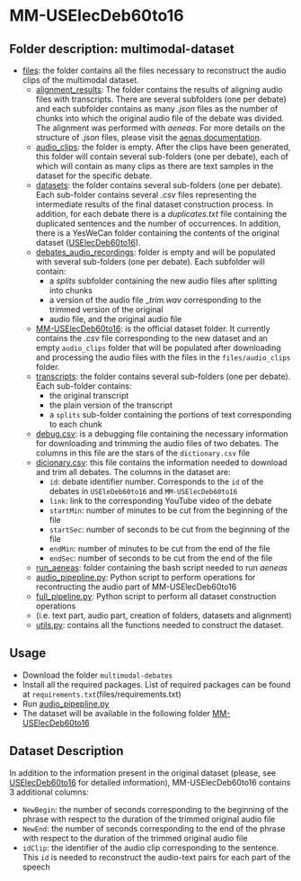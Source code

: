 # MM-USElecDeb60to16 

## Folder description: multimodal-dataset

- [files](files): the folder contains all the files necessary to reconstruct the audio clips of the multimodal dataset.
  - [alignment_results](files/alignment_results): The folder contains the results of aligning audio files with 
    transcripts. There are several subfolders (one per debate) and each subfolder contains as many _.json_ files as the
    number of chunks into which the original audio file of the debate was divided. The alignment was performed with 
    _aeneas_. For more details on the structure of _.json_ files, please visit the 
    [aenas documentation](https://www.readbeyond.it/aeneas/docs/).
  - [audio_clips](files/audio_clips): the folder is empty. After the clips have been generated, this folder will contain
    several sub-folders (one per debate), each of which will contain as many clips as there are text samples in the 
    dataset for the specific debate.
  - [datasets](files/datasets): the folder contains several sub-folders (one per debate). Each sub-folder contains 
    several _.csv_ files representing the intermediate results of the final dataset construction process. In addition, 
    for each debate there is a _duplicates.txt_ file containing the duplicated sentences and the number of occurrences.
    In addition, there is a YesWeCan folder containing the contents of the original dataset
    ([USElecDeb60to16](https://github.com/ElecDeb60To16/Dataset)). 
  - [debates_audio_recordings](files/debates_audio_recordings): folder is empty and will be populated with several 
    sub-folders (one per debate). Each subfolder will contain:
    - a _splits_ subfolder containing the new audio files after 
      splitting into chunks
    - a version of the audio file __trim.wav_ corresponding to the trimmed version of the original 
    - audio file, and the original audio file
  - [MM-USElecDeb60to16](files/MM-USElecDeb60to16): is the official dataset folder. It currently contains the _.csv_ 
    file corresponding to the new dataset and an empty `audio_clips` folder that will be populated after downloading 
    and processing the audio files with the files in the `files/audio_clips` folder. 
  - [transcripts](files/transcripts): the folder contains several sub-folders (one per debate). Each sub-folder contains: 
    - the original transcript
    - the plain version of the transcript 
    - a `splits` sub-folder containing the portions of text corresponding to each chunk
  - [debug.csv](files/debug.csv): is a debugging file containing the necessary information for downloading and trimming 
    the audio files of two debates. The columns in this file are the stars of the `dictionary.csv` file
  - [dicionary.csv](files/dictionary.csv): this file contains the information needed to download and trim all debates. 
    The columns in the dataset are: 
    - `id`: debate identifier number. Corresponds to the `id` of the debates in `USEleDeb60to16` and `MM-USElecDeb60to16`
    - `link`: link to the corresponding YouTube video of the debate 
    - `startMin`: number of minutes to be cut from the beginning of the file 
    - `startSec`: number of seconds to be cut from the beginning of the file 
    - `endMin`: number of minutes to be cut from the end of the file 
    - `endSec`: number of seconds to be cut from the end of the file 
  - [run_aeneas](files/run_aeneas): folder containing the bash script needed to run _aeneas_
  - [audio_pipepline.py](files/audio_pipeline.py): Python script to perform operations for recontructing the audio 
    part of MM-USElecDeb60to16 
  - [full_pipeline.py](files/full_pipeline.py): Python script to perform all dataset construction operations 
  - (i.e. text part, audio part, creation of folders, datasets and alignment) 
  - [utils.py](files/utils.py): contains all the functions needed to construct the dataset.

## Usage
- Download the folder `multimodal-debates`
- Install all the required packages. List of required packages can be found at `requirements.txt`(files/requirements.txt)
- Run [audio_pipepline.py](files/audio_pipeline.py)
- The dataset will be available in the following folder [MM-USElecDeb60to16](files/MM-USElecDeb60to16)

## Dataset Description
In addition to the information present in the original dataset (please, see 
[USElecDeb60to16](https://github.com/ElecDeb60To16/Dataset) for detailed information), MM-USElecDeb60to16 contains 3 
additional columns: 
- `NewBegin`: the number of seconds corresponding to the beginning of the phrase with respect to the duration 
  of the trimmed original audio file 
- `NewEnd`: the number of seconds corresponding to the end of the phrase with respect to the duration of the 
   trimmed original audio file 
- `idClip`: the identifier of the audio clip corresponding to the sentence. This `id` is needed to reconstruct the 
  audio-text pairs for each part of the speech